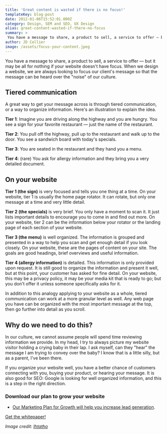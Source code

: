 ```yaml
---
title: 'Great content is wasted if there is no focus!'
templateKey: blog-post
date: 2012-01-06T15:52:01.000Z
category: Design, SEM and SEO, UX Design
alias: great-content-wasted-if-there-no-focus
summary: > 
 You have a message to share, a product to sell, a service to offer — but it may be all for nothing if your website doesn't have focus. When we design a website, we are always looking to focus our client's message so that the message can be heard over the "noise" of our culture.
author: JD Collier
image: /assets/focus-your-content.jpeg
---
```


You have a message to share, a product to sell, a service to offer — but it may be all for nothing if your website doesn't have focus. When we design a website, we are always looking to focus our client's message so that the message can be heard over the "noise" of our culture.

Tiered communication
--------------------

A great way to get your message across is through tiered communication, or a way to organize information. Here's an illustration to explain the idea.

**Tier 1**: Imagine you are driving along the highway and you are hungry. You see a sign for your favorite restaurant — just the name of the restaurant.

**Tier 2**: You pull off the highway, pull up to the restaurant and walk up to the door. You see a sandwich board with today's specials.

**Tier 3**: You are seated in the restaurant and they hand you a menu.

**Tier 4**: (rare) You ask for allergy information and they bring you a very detailed document.

On your website
---------------

**Tier 1 (the sign)** is very focused and tells you one thing at a time. On your website, tier 1 is usually the home page rotator. It can rotate, but only one message at a time and very little detail.

**Tier 2 (the specials)** is very brief. You only have a moment to scan it. It just lists important details to encourage you to come in and find out more. On your website, tier 2 can be the information below your rotator or the landing page of each section of your website.

**Tier 3 (the menu)** is well organized. The information is grouped and presented in a way to help you scan and get enough detail if you look closely. On your website, these are the pages of content on your site. The goals are good headings, brief overviews and useful information.

**Tier 4 (allergy information)** is detailed. This information is only provided upon request. It is still good to organize the information and present it well, but at this point, your customer has asked for fine detail. On your website, this may be a privacy policy, it may be your media kit that is ready to go; but you don't offer it unless someone specifically asks for it.

In addition to this analogy applying to your website as a whole, tiered communication can work at a more granular level as well. Any web page you have can be organized with the most important message at the top, then go further into detail as you scroll.

Why do we need to do this?
--------------------------

In our culture, we cannot assume people will spend time reviewing information we provide. In my head, I try to always picture my website visitor holding a crying baby in their lap. I ask myself, can they "hear" the message I am trying to convey over the baby? I know that is a little silly, but as a parent, I've been there.

If you organize your website well, you have a better chance of customers connecting with you, buying your product, or hearing your message. It is also good for SEO: Google is looking for well organized information, and this is a step in the right direction.

### Download our plan to grow your website

*   [Our Marketing Plan for Growth will help you increase lead generation](/marketing-plan-growth).

[Get the whitepaper!](/marketing-plan-growth)

_Image credit: [Ihtatho](http://www.flickr.com/photos/ihtatho/627226315/)_